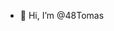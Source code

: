 - 👋 Hi, I’m @48Tomas

<!---
48Tomas/48Tomas is a ✨ special ✨ repository because its `README.md` (this file) appears on your GitHub profile.
You can click the Preview link to take a look at your changes.
--->
